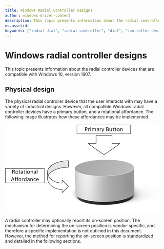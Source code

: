 ```yaml
---
title: Windows Radial Controller Designs
author: windows-driver-content
description: This topic presents information about the radial controller devices compatible with windows 10.
ms.assetid:
keywords: ["radial dial", "radial controller", "dial", "controller designs"]
---
```


# Windows radial controller designs

This topic presents information about the radial controller devices that are compatible with Windows 10, version 1607.

## Physical design

The physical radial controller device that the user interacts with may have a variety of industrial designs. However, all compatible Windows radial controller devices have a primary button, and a rotational affordance. The following image illustrates how these affordances may be implemented. 

![an image showing the primary button and rotation affordance of a radial controller. ](../images/dial_affordance.png)

A radial controller may optionally report its on-screen position. The mechanism for determining the on-screen position is vendor-specific, and therefore a specific implementation is not outlined in this document. However, the method for reporting the on-screen position is standardized and detailed in the following sections.
